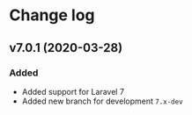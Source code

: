 # Change log


## v7.0.1 (2020-03-28)


### Added

- Added support for Laravel 7
- Added new branch for development ``7.x-dev``
